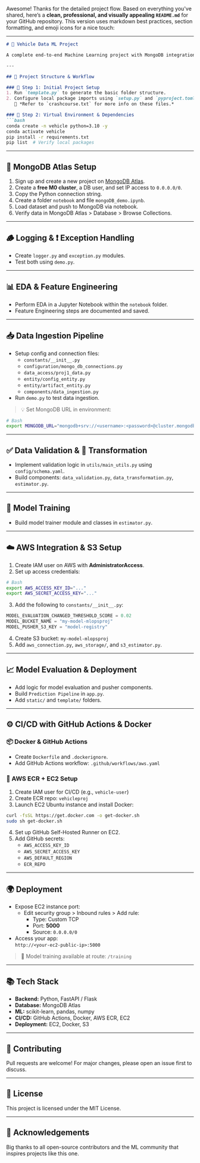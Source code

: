 Awesome! Thanks for the detailed project flow. Based on everything you've shared, here’s a **clean, professional, and visually appealing `README.md`** for your GitHub repository. This version uses markdown best practices, section formatting, and emoji icons for a nice touch:

---

```markdown
# 🚗 Vehicle Data ML Project

A complete end-to-end Machine Learning project with MongoDB integration, AWS deployment, CI/CD pipeline using GitHub Actions, Docker, and EC2. This project follows MLOps principles to ensure smooth automation, scalability, and reproducibility.

---

## 📁 Project Structure & Workflow

### 🔧 Step 1: Initial Project Setup
1. Run `template.py` to generate the basic folder structure.
2. Configure local package imports using `setup.py` and `pyproject.toml`.  
   📖 *Refer to `crashcourse.txt` for more info on these files.*

### 🐍 Step 2: Virtual Environment & Dependencies
```bash
conda create -n vehicle python=3.10 -y
conda activate vehicle
pip install -r requirements.txt
pip list  # Verify local packages
```

---

## 🍃 MongoDB Atlas Setup
1. Sign up and create a new project on [MongoDB Atlas](https://www.mongodb.com/cloud/atlas).
2. Create a **free M0 cluster**, a DB user, and set IP access to `0.0.0.0/0`.
3. Copy the Python connection string.
4. Create a folder `notebook` and file `mongoDB_demo.ipynb`.
5. Load dataset and push to MongoDB via notebook.
6. Verify data in MongoDB Atlas > Database > Browse Collections.

---

## 🪵 Logging & ❗ Exception Handling
- Create `logger.py` and `exception.py` modules.
- Test both using `demo.py`.

---

## 📊 EDA & Feature Engineering
- Perform EDA in a Jupyter Notebook within the `notebook` folder.
- Feature Engineering steps are documented and saved.

---

## 📥 Data Ingestion Pipeline
- Setup config and connection files:
  - `constants/__init__.py`
  - `configuration/mongo_db_connections.py`
  - `data_access/proj1_data.py`
  - `entity/config_entity.py`
  - `entity/artifact_entity.py`
  - `components/data_ingestion.py`
- Run `demo.py` to test data ingestion.

> 💡 Set MongoDB URL in environment:
```bash
# Bash
export MONGODB_URL="mongodb+srv://<username>:<password>@cluster.mongodb.net"
```

---

## ✅ Data Validation & 🔄 Transformation
- Implement validation logic in `utils/main_utils.py` using `config/schema.yaml`.
- Build components: `data_validation.py`, `data_transformation.py`, `estimator.py`.

---

## 🤖 Model Training
- Build model trainer module and classes in `estimator.py`.

---

## ☁️ AWS Integration & S3 Setup
1. Create IAM user on AWS with **AdministratorAccess**.
2. Set up access credentials:
```bash
# Bash
export AWS_ACCESS_KEY_ID="..."
export AWS_SECRET_ACCESS_KEY="..."
```
3. Add the following to `constants/__init__.py`:
```python
MODEL_EVALUATION_CHANGED_THRESHOLD_SCORE = 0.02
MODEL_BUCKET_NAME = "my-model-mlopsproj"
MODEL_PUSHER_S3_KEY = "model-registry"
```
4. Create S3 bucket: `my-model-mlopsproj`
5. Add `aws_connection.py`, `aws_storage/`, and `s3_estimator.py`.

---

## 📈 Model Evaluation & Deployment
- Add logic for model evaluation and pusher components.
- Build `Prediction Pipeline` in `app.py`.
- Add `static/` and `template/` folders.

---

## ⚙️ CI/CD with GitHub Actions & Docker

### 📦 Docker & GitHub Actions
- Create `Dockerfile` and `.dockerignore`.
- Add GitHub Actions workflow: `.github/workflows/aws.yaml`

### 🐳 AWS ECR + EC2 Setup
1. Create IAM user for CI/CD (e.g., `vehicle-user`)
2. Create ECR repo: `vehicleproj`
3. Launch EC2 Ubuntu instance and install Docker:
```bash
curl -fsSL https://get.docker.com -o get-docker.sh
sudo sh get-docker.sh
```
4. Set up GitHub Self-Hosted Runner on EC2.
5. Add GitHub secrets:
   - `AWS_ACCESS_KEY_ID`
   - `AWS_SECRET_ACCESS_KEY`
   - `AWS_DEFAULT_REGION`
   - `ECR_REPO`

---

## 🌍 Deployment
- Expose EC2 instance port:
  - Edit security group > Inbound rules > Add rule:
    - Type: Custom TCP
    - Port: **5000**
    - Source: `0.0.0.0/0`
- Access your app:  
  `http://<your-ec2-public-ip>:5000`

> 🚀 Model training available at route: `/training`

---

## 📚 Tech Stack

- **Backend:** Python, FastAPI / Flask
- **Database:** MongoDB Atlas
- **ML:** scikit-learn, pandas, numpy
- **CI/CD:** GitHub Actions, Docker, AWS ECR, EC2
- **Deployment:** EC2, Docker, S3

---

## 🤝 Contributing

Pull requests are welcome! For major changes, please open an issue first to discuss.

---

## 📜 License

This project is licensed under the MIT License.

---

## 🙌 Acknowledgements

Big thanks to all open-source contributors and the ML community that inspires projects like this one.
